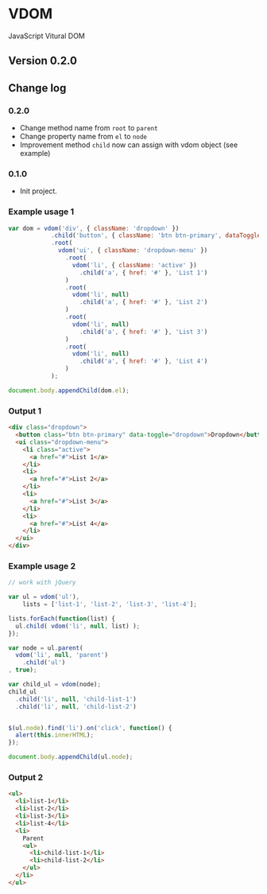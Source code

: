 VDOM
====

JavaScript Vitural DOM

## Version 0.2.0


## Change log

### 0.2.0

- Change method name from `root` to `parent`
- Change property name from `el` to `node`
- Improvement method `child` now can assign with vdom object (see example)


### 0.1.0

- Init project.


### Example usage 1

```JavaScript
var dom = vdom('div', { className: 'dropdown' })
            .child('button', { className: 'btn btn-primary', dataToggle: 'dropdown' }, 'Dropdown')
            .root(
              vdom('ui', { className: 'dropdown-menu' })
                .root(
                  vdom('li', { className: 'active' })
                    .child('a', { href: '#' }, 'List 1')
                )
                .root(
                  vdom('li', null)
                    .child('a', { href: '#' }, 'List 2')
                )
                .root(
                  vdom('li', null)
                    .child('a', { href: '#' }, 'List 3')
                )
                .root(
                  vdom('li', null)
                    .child('a', { href: '#' }, 'List 4')
                )
            );

document.body.appendChild(dom.el);
```


### Output 1

```html
<div class="dropdown">
  <button class="btn btn-primary" data-toggle="dropdown">Dropdown</button>
  <ui class="dropdown-menu">
    <li class="active">
      <a href="#">List 1</a>
    </li>
    <li>
      <a href="#">List 2</a>
    </li>
    <li>
      <a href="#">List 3</a>
    </li>
    <li>
      <a href="#">List 4</a>
    </li>
  </ui>
</div>
```


### Example usage 2

```JavaScript
// work with jQuery

var ul = vdom('ul'),
    lists = ['list-1', 'list-2', 'list-3', 'list-4'];

lists.forEach(function(list) {
  ul.child( vdom('li', null, list) );
});

var node = ul.parent(
  vdom('li', null, 'parent')
    .child('ul')
, true);

var child_ul = vdom(node);
child_ul
  .child('li', null, 'child-list-1')
  .child('li', null, 'child-list-2')


$(ul.node).find('li').on('click', function() {
  alert(this.innerHTML);
});

document.body.appendChild(ul.node);
```

### Output 2

```html
<ul>
  <li>list-1</li>
  <li>list-2</li>
  <li>list-3</li>
  <li>list-4</li>
  <li>
    Parent
    <ul>
      <li>child-list-1</li>
      <li>child-list-2</li>
    </ul>
  </li>
</ul>
```
